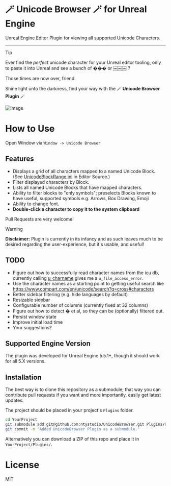 # 🪄 Unicode Browser 🪄 for Unreal Engine

Unreal Engine Editor Plugin for viewing all supported Unicode Characters.

----
> [!TIP]
> Ever find the *perfect* unicode character for your Unreal editor tooling, only to paste it into Unreal and see a bunch of ��� or ￼￼￼ ?
> 
> Those times are now over, friend.
> 
> Shine light unto the darkness, find your way with the 🪄 **Unicode Browser Plugin** 🪄

![image](https://github.com/user-attachments/assets/ac6a1e00-3b38-4d3a-b607-fa6a8cf62a36)

# How to Use

Open Window via `Window -> Unicode Browser`

## Features

* Displays a grid of all characters mapped to a named Unicode Block. (See [UnicodeBlockRange.inl](https://github.com/EpicGames/UnrealEngine/blob/585df42eb3a391efd295abd231333df20cddbcf3/Engine/Source/Runtime/SlateCore/Public/Fonts/UnicodeBlockRange.inl) in Editor Source.)
* Filter displayed characters by Block.
* Lists all named Unicode Blocks that have mapped characters.
* Ability to filter blocks to "only symbols"; preselects Blocks known to have useful, supported symbols e.g. Arrows, Box Drawing, Emoji
* Ability to change font.
* **Double-click a character to copy it to the system clipboard**

Pull Requests are very welcome!

> [!WARNING]
> **Disclaimer:** Plugin is currently in its infancy and as such leaves much to be desired regarding the user-experience, but it's usable, and useful!

## TODO

* Figure out how to successfully read character names from the icu db, currently calling [u_charname](https://github.com/unicode-org/icu/blob/f8aa68b0c1c9584633e7a61157185f1a2c275f58/icu4c/source/common/unames.cpp#L1450) gives me a `u_file_access_error`.
* Use the character names as a starting point to getting useful search like https://www.compart.com/en/unicode/search?q=cross#characters
* Better sidebar filtering (e.g. hide languages by default)
* Resizable sidebar
* Configurable number of columns (currently fixed at 32 columns)
* Figure out how to detect � et al, so they can be (optionally) filtered out.
* Persist window state
* Improve initial load time
* Your suggestions?

## Supported Engine Version

The plugin was developed for Unreal Engine 5.5.1+, though it should work for all 5.X versions.

## Installation

The best way is to clone this repository as a submodule; that way you can contribute
pull requests if you want and more importantly, easily get latest updates.
 
The project should be placed in your project's `Plugins` folder.

```bash
cd YourProject
git submodule add git@github.com:ntystudio/UnicodeBrowser.git Plugins/UnicodeBrowser
git commit -m "Added UnicodeBrowser Plugin as a submodule."
```

Alternatively you can download a ZIP of this repo and place it in `YourProject/Plugins/`.

# License

MIT
